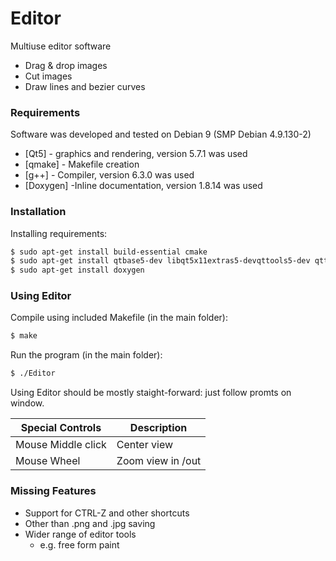# Editor


Multiuse editor software
*   Drag & drop images
*   Cut images
*   Draw lines and bezier curves



### Requirements
Software was developed and tested on Debian 9 (SMP Debian 4.9.130-2)
* [Qt5] - graphics and rendering, version 5.7.1 was used
* [qmake] - Makefile creation
* [g++] - Compiler, version 6.3.0 was used
* [Doxygen] -Inline documentation,  version 1.8.14 was used



### Installation

Installing requirements:

```sh
$ sudo apt-get install build-essential cmake
$ sudo apt-get install qtbase5-dev libqt5x11extras5-devqttools5-dev qttools5-dev-tools libgcrypt20-dev zlib1g-dev libxi-dev libxtst-dev
$ sudo apt-get install doxygen
```

### Using Editor
Compile using included Makefile (in the main folder):
```sh
$ make
```
Run the program (in the main folder):
```sh
$ ./Editor
```
Using Editor should be mostly staight-forward: just follow promts on window.

| Special Controls    |  Description |
|---------------------|--------------|
| Mouse Middle click  |  Center view |
| Mouse Wheel     | Zoom view in /out|

### Missing Features
* Support for CTRL-Z and other shortcuts
* Other than .png and .jpg saving
* Wider range of editor tools
    *   e.g. free form paint
